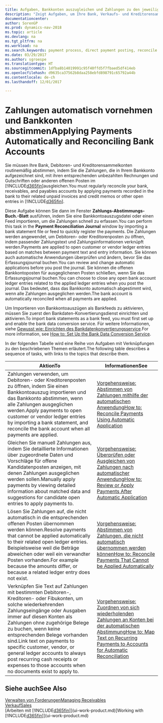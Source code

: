 ```yaml
---
title: Aufgaben, Bankkonten auszugleichen und Zahlungen zu den jeweiligen Posten anzuwenden
description: "Zeigt Aufgaben, um Ihre Bank, Verkaufs- und Kreditorensammelkonte, Beitragszahlungseingänge oder Kosten auszugleichen und gleicht Zahlungen automatisch aus."
documentationcenter: 
author: SorenGP
ms.prod: dynamics-nav-2018
ms.topic: article
ms.devlang: na
ms.tgt_pltfrm: na
ms.workload: na
ms.search.keywords: payment process, direct payment posting, reconcile payment, expenses, cash receipts
ms.date: 03/29/2017
ms.author: sgroespe
ms.translationtype: HT
ms.sourcegitcommit: 1dfba8b14019991c95f40ffd5f7fbaed5df414eb
ms.openlocfilehash: d9635ca37562b8daa258ebfd898791c65792a44b
ms.contentlocale: de-ch
ms.lasthandoff: 12/01/2017

---
```

# <a name="applying-payments-automatically-and-reconciling-bank-accounts"></a><span data-ttu-id="17284-103">Zahlungen automatisch vornehmen und Bankkonten abstimmen</span><span class="sxs-lookup"><span data-stu-id="17284-103">Applying Payments Automatically and Reconciling Bank Accounts</span></span>
<span data-ttu-id="17284-104">Sie müssen Ihre Bank, Debitoren- und Kreditorensammelkonten routinemäßig abstimmen, indem Sie die Zahlungen, die in Ihrem Bankkonto aufgezeichnet sind, mit ihren entsprechenden unbezahlten Rechnungen und Gutschriften oder anderen offenen Posten im [!INCLUDE[d365fin](includes/d365fin_long_md.md)]ausgleichen.</span><span class="sxs-lookup"><span data-stu-id="17284-104">You must regularly reconcile your bank, receivables, and payables accounts by applying payments recorded in the bank to their related unpaid invoices and credit memos or other open entries in [!INCLUDE[d365fin](includes/d365fin_long_md.md)].</span></span>  

<span data-ttu-id="17284-105">Diese Aufgabe können Sie dann im Fenster **Zahlungs-Abstimmungs-Buch.-Blatt** ausführen, indem Sie eine Bankkontoauszugsdatei oder einen Feed importieren, um die Zahlungen schnell zu erfassen.</span><span class="sxs-lookup"><span data-stu-id="17284-105">You can perform this task in the **Payment Reconciliation Journal** window by importing a bank statement file or feed to quickly register the payments.</span></span> <span data-ttu-id="17284-106">Die Zahlungen werden angewendet, um Debitoren- oder Kreditorenposten zu öffnen, indem passender Zahlungstext und Zahlungsinformationen verknüpft werden.</span><span class="sxs-lookup"><span data-stu-id="17284-106">Payments are applied to open customer or vendor ledger entries based on matches between payment text and entry information.</span></span> <span data-ttu-id="17284-107">Sie können auch automatische Anwendungen überprüfen und ändern, bevor Sie das Erfassungsjournal buchen.</span><span class="sxs-lookup"><span data-stu-id="17284-107">You can review and change automatic applications before you post the journal.</span></span> <span data-ttu-id="17284-108">Sie können die offenen Bankkontoposten für ausgeglichenen Posten schließen, wenn Sie das Erfassungsjournal buchen.</span><span class="sxs-lookup"><span data-stu-id="17284-108">You can choose to close any open bank account ledger entries related to the applied ledger entries when you post the journal.</span></span> <span data-ttu-id="17284-109">Das bedeutet, dass das Bankkonto automatisch abgestimmt wird, wenn alle Zahlungen ausgeglichen werden.</span><span class="sxs-lookup"><span data-stu-id="17284-109">The bank account is automatically reconciled when all payments are applied.</span></span>  

<span data-ttu-id="17284-110">Um Importieren von Bankkontoauszügen als Bankfeeds zu aktivieren, müssen Sie zuerst den Bankdaten-Konvertierungsdienst einrichten und aktivieren.</span><span class="sxs-lookup"><span data-stu-id="17284-110">To import bank statements as a bank feed, you must first set up and enable the bank data conversion service.</span></span> <span data-ttu-id="17284-111">Für weitere Informationen, siehe [Gewusst wie: Einrichten des Bankdatenkonvertierungsservice](bank-how-setup-bank-data-conversion-service.md).</span><span class="sxs-lookup"><span data-stu-id="17284-111">For more information, see [How to: Set Up the Bank Data Conversion Service](bank-how-setup-bank-data-conversion-service.md).</span></span>  

<span data-ttu-id="17284-112">In der folgenden Tabelle wird eine Reihe von Aufgaben mit Verknüpfungen zu den beschriebenen Themen erläutert.</span><span class="sxs-lookup"><span data-stu-id="17284-112">The following table describes a sequence of tasks, with links to the topics that describe them.</span></span>  

| <span data-ttu-id="17284-113">Aktion</span><span class="sxs-lookup"><span data-stu-id="17284-113">To</span></span> | <span data-ttu-id="17284-114">Informationen</span><span class="sxs-lookup"><span data-stu-id="17284-114">See</span></span> |
| --- | --- |
| <span data-ttu-id="17284-115">Zahlungen verwenden, um Debitoren- oder Kreditorenposten zu öffnen, indem Sie einen Bankkontoauszug importieren und das Bankkonto abstimmen, wenn alle Zahlungen ausgeglichen werden.</span><span class="sxs-lookup"><span data-stu-id="17284-115">Apply payments to open customer or vendor ledger entries by importing a bank statement, and reconcile the bank account when all payments are applied.</span></span> |[<span data-ttu-id="17284-116">Vorgehensweise: Abstimmen von Zahlungen mithilfe der automatischen Anwendung</span><span class="sxs-lookup"><span data-stu-id="17284-116">How to: Reconcile Payments Using Automatic Application</span></span>](receivables-how-reconcile-payments-auto-application.md) |
| <span data-ttu-id="17284-117">Gleichen Sie manuell Zahlungen aus, indem Sie detaillierte Informationen über zugeordnete Daten und Vorschläge für offene Kandidatenposten anzeigen, mit denen Zahlungen ausgeglichen werden sollen.</span><span class="sxs-lookup"><span data-stu-id="17284-117">Manually apply payments by viewing detailed information about matched data and suggestions for candidate open entries to apply payments to.</span></span> |[<span data-ttu-id="17284-118">Vorgehensweise: Überprüfen oder Ausgleichen von Zahlungen nach automatischer Anwendung</span><span class="sxs-lookup"><span data-stu-id="17284-118">How to: Review or Apply Payments After Automatic Application</span></span>](receivables-how-review-apply-payments-auto-application.md) |
| <span data-ttu-id="17284-119">Lösen Sie Zahlungen auf, die nicht automatisch in die entsprechenden offenen Posten übernommen werden können.</span><span class="sxs-lookup"><span data-stu-id="17284-119">Resolve payments that cannot be applied automatically to their related open ledger entries.</span></span> <span data-ttu-id="17284-120">Beispielsweise weil die Beträge abweichen oder weil ein verwandter Posten vorhanden.</span><span class="sxs-lookup"><span data-stu-id="17284-120">For example because the amounts differ, or because a related ledger entry does not exist.</span></span> |[<span data-ttu-id="17284-121">Vorgehensweise: Abstimmen von Zahlungen, die nicht automatisch übernommen werden können</span><span class="sxs-lookup"><span data-stu-id="17284-121">How to: Reconcile Payments That Cannot be Applied Automatically</span></span>](receivables-how-reconcile-payments-cannot-apply-auto.md) |
| <span data-ttu-id="17284-122">Verknüpfen Sie Text auf Zahlungen mit bestimmten Debitoren-, Kreditoren- oder Fibukonten, um solche wiederkehrenden Zahlungseingänge oder Ausgaben immer auf diesen Konten als Zahlungen ohne zugehörige Belege zu buchen, wenn keine entsprechenden Belege vorhanden sind.</span><span class="sxs-lookup"><span data-stu-id="17284-122">Link text on payments to specific customer, vendor, or general ledger accounts to always post recurring cash receipts or expenses to those accounts when no documents exist to apply to.</span></span> |[<span data-ttu-id="17284-123">Vorgehensweise: Zuordnen von sich wiederholenden Zahlungen an Konten bei der automatischen Abstimmung</span><span class="sxs-lookup"><span data-stu-id="17284-123">How to: Map Text on Recurring Payments to Accounts for Automatic Reconciliation</span></span>](receivables-how-map-text-recurring-payments-accounts-auto-reconcilliation.md) |

## <a name="see-also"></a><span data-ttu-id="17284-124">Siehe auch</span><span class="sxs-lookup"><span data-stu-id="17284-124">See Also</span></span>
[<span data-ttu-id="17284-125">Verwalten von Forderungen</span><span class="sxs-lookup"><span data-stu-id="17284-125">Managing Receivables</span></span>](receivables-manage-receivables.md)  
[<span data-ttu-id="17284-126">Verkauf</span><span class="sxs-lookup"><span data-stu-id="17284-126">Sales</span></span>](sales-manage-sales.md)  
<span data-ttu-id="17284-127">[Arbeiten mit [!INCLUDE[d365fin](includes/d365fin_md.md)]](ui-work-product.md)</span><span class="sxs-lookup"><span data-stu-id="17284-127">[Working with [!INCLUDE[d365fin](includes/d365fin_md.md)]](ui-work-product.md)</span></span>

